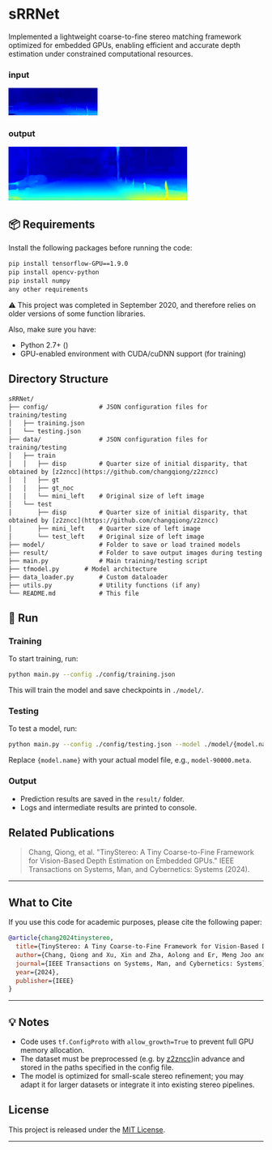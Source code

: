 # sRRNet

Implemented a lightweight coarse-to-fine stereo matching framework optimized for embedded GPUs, 
enabling efficient and accurate depth estimation under constrained computational resources.

### input
<img src="result/sample_small.png" alt=" Image" width="35%">

### output
<img src="result/sample_large.png" alt=" Image" width="70%">

## 📦 Requirements

Install the following packages before running the code:

```bash
pip install tensorflow-GPU==1.9.0
pip install opencv-python
pip install numpy
any other requirements
```
⚠️ This project was completed in September 2020, and therefore relies on older versions of some function libraries.


Also, make sure you have:

- Python 2.7+ ()
- GPU-enabled environment with CUDA/cuDNN support (for training)

## Directory Structure

```
sRRNet/
├── config/              # JSON configuration files for training/testing
│   ├── training.json
│   └── testing.json
├── data/                # JSON configuration files for training/testing
│   ├── train
│   │   ├── disp         # Quarter size of initial disparity, that obtained by [z2zncc](https://github.com/changqiong/z2zncc)
│   │   ├── gt
│   │   ├── gt_noc
│   │   └── mini_left    # Original size of left image 
│   └── test
│       ├── disp         # Quarter size of initial disparity, that obtained by [z2zncc](https://github.com/changqiong/z2zncc)
│       ├── mini_left    # Quarter size of left image
│       └── test_left    # Original size of left image 
├── model/               # Folder to save or load trained models
├── result/              # Folder to save output images during testing
├── main.py              # Main training/testing script
├── tfmodel.py     	 # Model architecture
├── data_loader.py       # Custom dataloader
├── utils.py             # Utility functions (if any)
└── README.md            # This file
```

## 🚀 Run

### Training

To start training, run:

```bash
python main.py --config ./config/training.json
```

This will train the model and save checkpoints in `./model/`.

### Testing

To test a model, run:

```bash
python main.py --config ./config/testing.json --model ./model/{model.name} --mode test
```

Replace `{model.name}` with your actual model file, e.g., `model-90000.meta`.

### Output

- Prediction results are saved in the `result/` folder.
- Logs and intermediate results are printed to console.



## Related Publications

> Chang, Qiong, et al. 
> "TinyStereo: A Tiny Coarse-to-Fine Framework for Vision-Based Depth Estimation on Embedded GPUs."
> IEEE Transactions on Systems, Man, and Cybernetics: Systems (2024).
---

## What to Cite

If you use this code for academic purposes, please cite the following paper:

```bibtex
@article{chang2024tinystereo,
  title={TinyStereo: A Tiny Coarse-to-Fine Framework for Vision-Based Depth Estimation on Embedded GPUs},
  author={Chang, Qiong and Xu, Xin and Zha, Aolong and Er, Meng Joo and Sun, Yongqing and Li, Yun},
  journal={IEEE Transactions on Systems, Man, and Cybernetics: Systems},
  year={2024},
  publisher={IEEE}
}
```

---

## 💡 Notes

- Code uses `tf.ConfigProto` with `allow_growth=True` to prevent full GPU memory allocation.
- The dataset must be preprocessed (e.g. by [z2zncc](https://github.com/changqiong/z2zncc))in advance and stored in the paths specified in the config file.
- The model is optimized for small-scale stereo refinement; you may adapt it for larger datasets or integrate it into existing stereo pipelines.


## License

This project is released under the [MIT License](LICENSE).

---